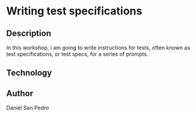 # Writing test specifications


## Description
In this workshop, i am going to write instructions for tests, often known as test specifications, or test specs, for a series of prompts. 

## Technology



## Author

Daniel San Pedro